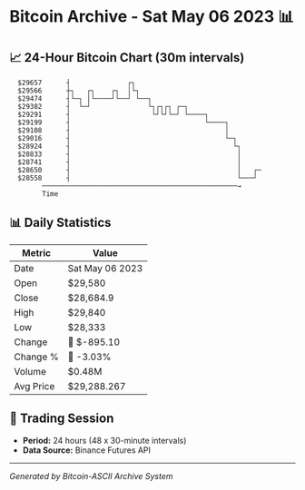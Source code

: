 # Bitcoin Archive - Sat May 06 2023 📊

## 📈 24-Hour Bitcoin Chart (30m intervals)

```
  $29657      ┤              ┌┐                                
  $29566      ┼┐   ┌┐    ┌┐  │└┐                               
  $29474      ┤└─┐ │└────┘└──┘ └──┐                            
  $29382      ┤  └─┘              └┐┌┐┌┐ ┌─┐                   
  $29291      ┤                    └┘└┘└─┘ └────┐              
  $29199      ┤                                 └────┐         
  $29108      ┤                                      │         
  $29016      ┤                                      └─┐       
  $28924      ┤                                        └┐      
  $28833      ┤                                         │      
  $28741      ┤                                         │      
  $28650      ┤                                         │   ┌─ 
  $28558      ┤                                         └───┘  
        ────────────────────────────────────────────────→
        Time
```

## 📊 Daily Statistics

| Metric | Value |
|--------|-------|
| Date | Sat May 06 2023 |
| Open | $29,580 |
| Close | $28,684.9 |
| High | $29,840 |
| Low | $28,333 |
| Change | 🔴 $-895.10 |
| Change % | 🔴 -3.03% |
| Volume | $0.48M |
| Avg Price | $29,288.267 |

## 📅 Trading Session

- **Period:** 24 hours (48 x 30-minute intervals)
- **Data Source:** Binance Futures API

---
*Generated by Bitcoin-ASCII Archive System*
